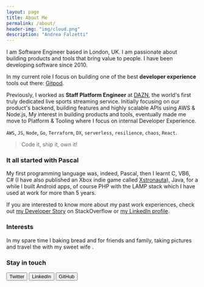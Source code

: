 ```yaml
---
layout: page
title: About Me
permalink: /about/
header-img: "img/cloud.png"
description: "Andrea Falzetti"
---
```


I am Software Engineer based in London, UK. I am passionate about building products and tools that bring value to people. I have been developing software since 2010.

In my current role I focus on building one of the best **developer experience** tools out there: [Gitpod](./_posts/2022-04-22-hello-gitpod.md).

Previously, I worked as **Staff Platform Engineer** at [DAZN](https://engineering.dazn.com/), the world's first truly dedicated live sports streaming service. Initially focusing on our product's backend, building features and highly scalable APIs using AWS & Node.js, My interest in building products and tools, eventually made me move to Platform & Tooling where I focus on internal Developer Experience.

`AWS`, `JS`, `Node`, `Go`, `Terraform`, `DX`, `serverless`, `resilience`, `chaos`, `React`.

> Code it, ship it, own it!

### It all started with Pascal

My first programming language was, indeed, Pascal, then I learnt C, VB6, C# (I have also published an Xbox indie game called [Xstronauta](https://www.youtube.com/watch?v=SlXwYpwPmVg)), Java, for a while I built Android apps, of course PHP with the LAMP stack which I have used at work for more than 5 years.

If you are interested to know more about my past work experiences, check out [my Developer Story](http://stackoverflow.com/story/andreafalzetti) on StackOverflow or [my LinkedIn profile](https://www.linkedin.com/in/andreafalzetti).

### Interests

In my spare time I <i class="em em-heart"></i> baking bread and [<i class="em em-pizza"></i>](https://www.instagram.com/p/BQJZF7eAx1M/?taken-by=rexromae) for friends and family, taking pictures and travel the [<i class="em em-earth_americas"></i>](https://www.instagram.com/p/BOvh5pkAKAZ/?taken-by=rexromae) with my sweet wife <i class="em em-couple"></i>. 

### Stay in touch

[<button class="btn btn-default">Twitter</button>](https://twitter.com/rexromae)
[<button class="btn btn-default">LinkedIn</button>](https://www.linkedin.com/in/andreafalzetti)
[<button class="btn btn-default">GitHub</button>](https://github.com/andreafalzetti)
